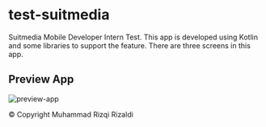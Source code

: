 # test-suitmedia
Suitmedia Mobile Developer Intern Test. This app is developed using Kotlin and some libraries to support the feature. There are three screens in this app.

## Preview App
![preview-app](https://github.com/rizqirzl/test-suitmedia/assets/70901525/393b17a0-5e05-492d-b174-b022ee9c13be)


&copy; Copyright Muhammad Rizqi Rizaldi
